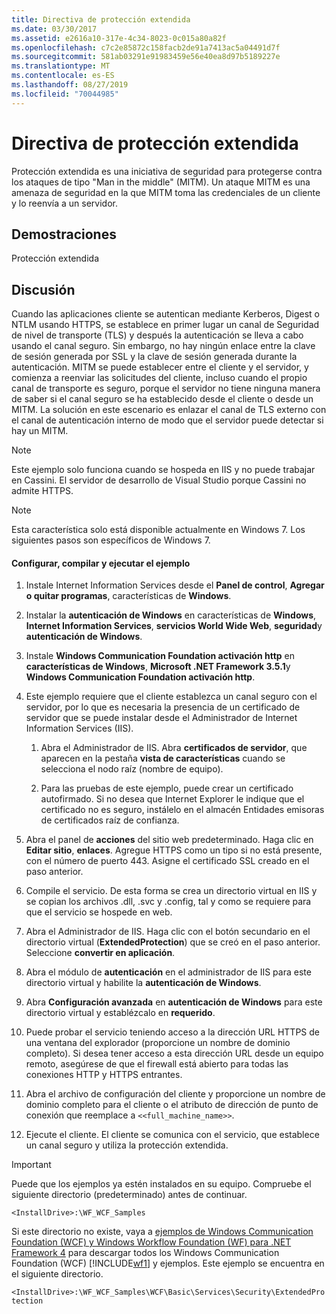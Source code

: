 ```yaml
---
title: Directiva de protección extendida
ms.date: 03/30/2017
ms.assetid: e2616a10-317e-4c34-8023-0c015a80a82f
ms.openlocfilehash: c7c2e85872c158facb2de91a7413ac5a04491d7f
ms.sourcegitcommit: 581ab03291e91983459e56e40ea8d97b5189227e
ms.translationtype: MT
ms.contentlocale: es-ES
ms.lasthandoff: 08/27/2019
ms.locfileid: "70044985"
---
```

# <a name="extended-protection-policy"></a>Directiva de protección extendida
Protección extendida es una iniciativa de seguridad para protegerse contra los ataques de tipo "Man in the middle" (MITM). Un ataque MITM es una amenaza de seguridad en la que MITM toma las credenciales de un cliente y lo reenvía a un servidor.  
  
## <a name="demonstrates"></a>Demostraciones  
 Protección extendida  
  
## <a name="discussion"></a>Discusión  
 Cuando las aplicaciones cliente se autentican mediante Kerberos, Digest o NTLM usando HTTPS, se establece en primer lugar un canal de Seguridad de nivel de transporte (TLS) y después la autenticación se lleva a cabo usando el canal seguro. Sin embargo, no hay ningún enlace entre la clave de sesión generada por SSL y la clave de sesión generada durante la autenticación. MITM se puede establecer entre el cliente y el servidor, y comienza a reenviar las solicitudes del cliente, incluso cuando el propio canal de transporte es seguro, porque el servidor no tiene ninguna manera de saber si el canal seguro se ha establecido desde el cliente o desde un MITM. La solución en este escenario es enlazar el canal de TLS externo con el canal de autenticación interno de modo que el servidor puede detectar si hay un MITM.  
  
> [!NOTE]
> Este ejemplo solo funciona cuando se hospeda en IIS y no puede trabajar en Cassini. El servidor de desarrollo de Visual Studio porque Cassini no admite HTTPS.  
  
> [!NOTE]
> Esta característica solo está disponible actualmente en Windows 7. Los siguientes pasos son específicos de Windows 7.  
  
#### <a name="to-set-up-build-and-run-the-sample"></a>Configurar, compilar y ejecutar el ejemplo  
  
1. Instale Internet Information Services desde el **Panel de control**, **Agregar o quitar programas**, características de **Windows**.  
  
2. Instalar la **autenticación de Windows** en características de **Windows**, **Internet Information Services**, **servicios World Wide Web**, **seguridad**y **autenticación de Windows**.  
  
3. Instale **Windows Communication Foundation activación http** en **características de Windows**, **Microsoft .NET Framework 3.5.1**y **Windows Communication Foundation activación http**.  
  
4. Este ejemplo requiere que el cliente establezca un canal seguro con el servidor, por lo que es necesaria la presencia de un certificado de servidor que se puede instalar desde el Administrador de Internet Information Services (IIS).  
  
    1. Abra el Administrador de IIS. Abra **certificados de servidor**, que aparecen en la pestaña **vista de características** cuando se selecciona el nodo raíz (nombre de equipo).  
  
    2. Para las pruebas de este ejemplo, puede crear un certificado autofirmado. Si no desea que Internet Explorer le indique que el certificado no es seguro, instálelo en el almacén Entidades emisoras de certificados raíz de confianza.  
  
5. Abra el panel de **acciones** del sitio web predeterminado. Haga clic en **Editar sitio**, **enlaces**. Agregue HTTPS como un tipo si no está presente, con el número de puerto 443. Asigne el certificado SSL creado en el paso anterior.  
  
6. Compile el servicio. De esta forma se crea un directorio virtual en IIS y se copian los archivos .dll, .svc y .config, tal y como se requiere para que el servicio se hospede en web.  
  
7. Abra el Administrador de IIS. Haga clic con el botón secundario en el directorio virtual (**ExtendedProtection**) que se creó en el paso anterior. Seleccione **convertir en aplicación**.  
  
8. Abra el módulo de **autenticación** en el administrador de IIS para este directorio virtual y habilite la **autenticación de Windows**.  
  
9. Abra **Configuración avanzada** en **autenticación de Windows** para este directorio virtual y establézcalo en **requerido**.  
  
10. Puede probar el servicio teniendo acceso a la dirección URL HTTPS de una ventana del explorador (proporcione un nombre de dominio completo). Si desea tener acceso a esta dirección URL desde un equipo remoto, asegúrese de que el firewall está abierto para todas las conexiones HTTP y HTTPS entrantes.  
  
11. Abra el archivo de configuración del cliente y proporcione un nombre de dominio completo para el cliente o el atributo de dirección de punto de conexión que reemplace a `<<full_machine_name>>`.  
  
12. Ejecute el cliente. El cliente se comunica con el servicio, que establece un canal seguro y utiliza la protección extendida.  
  
> [!IMPORTANT]
> Puede que los ejemplos ya estén instalados en su equipo. Compruebe el siguiente directorio (predeterminado) antes de continuar.  
>   
> `<InstallDrive>:\WF_WCF_Samples`  
>   
> Si este directorio no existe, vaya a [ejemplos de Windows Communication Foundation (WCF) y Windows Workflow Foundation (WF) para .NET Framework 4](https://go.microsoft.com/fwlink/?LinkId=150780) para descargar todos los Windows Communication Foundation (WCF) [!INCLUDE[wf1](../../../../includes/wf1-md.md)] y ejemplos. Este ejemplo se encuentra en el siguiente directorio.  
>   
> `<InstallDrive>:\WF_WCF_Samples\WCF\Basic\Services\Security\ExtendedProtection`
